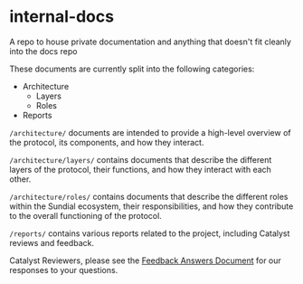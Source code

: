 # internal-docs

A repo to house private documentation and anything that doesn't fit cleanly into the docs repo

These documents are currently split into the following categories:

- Architecture
  - Layers
  - Roles
- Reports

`/architecture/` documents are intended to provide a high-level overview of the protocol, its components, and how they interact.

`/architecture/layers/` contains documents that describe the different layers of the protocol, their functions, and how they interact with each other.

`/architecture/roles/` contains documents that describe the different roles within the Sundial ecosystem, their responsibilities, and how they contribute to the overall functioning of the protocol.

`/reports/` contains various reports related to the project, including Catalyst reviews and feedback.

Catalyst Reviewers, please see the [Feedback Answers Document](./reports/Catalyst%20Feedback%20Answers.pdf) for our responses to your questions.
